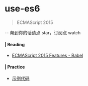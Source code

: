 # use-es6
> ECMAScript 2015

-- 帮到你的话请点 star，订阅点 watch

#### | Reading

- [ECMAScript 2015 Features - Babel](https://github.com/pluscai/use-es6/issues/1)

#### | Practice

- [示例代码](https://github.com/pluscai/use-es6/tree/master/demo)

